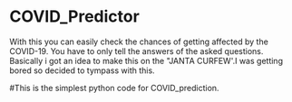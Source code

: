 # COVID_Predictor
With this you can easily check the chances of getting affected by the COVID-19.
You have to only tell the answers of the asked questions.
Basically i got an idea to make this on the "JANTA CURFEW'.I was getting bored so decided to tympass with this.

#This is the simplest python code for COVID_prediction.
